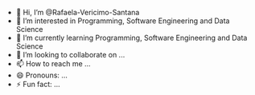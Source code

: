 - 👋 Hi, I’m @Rafaela-Vericimo-Santana
- 👀 I’m interested in Programming, Software Engineering and Data Science
- 🌱 I’m currently learning Programming, Software Engineering and Data Science
- 💞️ I’m looking to collaborate on ...
- 📫 How to reach me ...
- 😄 Pronouns: ...
- ⚡ Fun fact: ...

<!---
Rafaela-Vericimo-Santana/Rafaela-Vericimo-Santana is a ✨ special ✨ repository because its `README.md` (this file) appears on your GitHub profile.
You can click the Preview link to take a look at your changes.
--->
